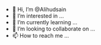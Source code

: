- 👋 Hi, I’m @Alihudsain
- 👀 I’m interested in ...
- 🌱 I’m currently learning ...
- 💞️ I’m looking to collaborate on ...
- 📫 How to reach me ...

<!---
Alihudsain/Alihudsain is a ✨ special ✨ repository because its `README.md` (this file) appears on your GitHub profile.
You can click the Preview link to take a look at your changes.
--->
